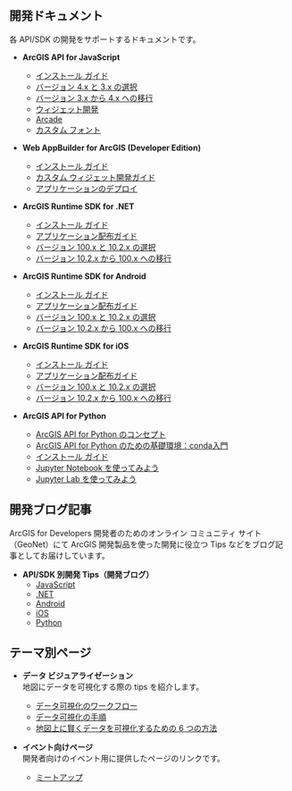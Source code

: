 ## 開発ドキュメント

各 API/SDK の開発をサポートするドキュメントです。

* __ArcGIS API for JavaScript__
  * [インストール ガイド](../javascript/install-jsapi/)
  * [バージョン 4.x と 3.x の選択](../javascript/choose-3.x-and-4.x/)
  * [バージョン 3.x から 4.x への移行](../javascript/migrating-from-3.x-to-4.0/)
  * [ウィジェット開発](../javascript/custom-widget/)
  * [Arcade](../javascript/arcade/)
  * [カスタム フォント](../javascript/font/)


* __Web AppBuilder for ArcGIS (Developer Edition)__
  * [インストール ガイド](../webappbuilder/install-guide/)
  * [カスタム ウィジェット開発ガイド](../webappbuilder/development-guide/)
  * [アプリケーションのデプロイ](../webappbuilder/deploy-your-app/)

* __ArcGIS Runtime SDK for .NET__
  * [インストール ガイド](../dotnet/install-dotnet-100.x/)
  * [アプリケーション配布ガイド](../dotnet/distribution-dotnet-100.x/)
  * [バージョン 100.x と 10.2.x の選択](../choosing-version-runtime/)
  * [バージョン 10.2.x から 100.x への移行](../dotnet/migration-dotnet-100.x/)

* __ArcGIS Runtime SDK for Android__
  * [インストール ガイド](../android/install-android-100.x/)
  * [アプリケーション配布ガイド](../android/distribution-android-100.x/)
  * [バージョン 100.x と 10.2.x の選択](../choosing-version-runtime/)
  * [バージョン 10.2.x から 100.x への移行](../android/migration-android-100.x/)

* __ArcGIS Runtime SDK for iOS__
  * [インストール ガイド](../ios/install-ios-100.x/)
  * [アプリケーション配布ガイド](../ios/distribution-ios-100.x/)
  * [バージョン 100.x と 10.2.x の選択](../choosing-version-runtime/)
  * [バージョン 10.2.x から 100.x への移行](../ios/migration-ios-100.x/)

* __ArcGIS API for Python__
  * [ArcGIS API for Python のコンセプト](../python/python-api-concepts/)
  * [ArcGIS API for Python のための基礎環境：conda入門](../python/python-api-conda/)
  * [インストール ガイド](../python/python-api-install/)
  * [Jupyter Notebook を使ってみよう](../python/python-api-jnsetup/)
  * [Jupyter Lab を使ってみよう](../python/python-api-jnlabsetup/)


## 開発ブログ記事

ArcGIS for Developers 開発者のためのオンライン コミュニティ サイト（GeoNet）にて ArcGIS 開発製品を使った開発に役立つ Tips などをブログ記事としてお届けしています。

* __API/SDK 別開発 Tips（開発ブログ）__
  * [JavaScript](http://arcg.is/1X5Q0Sl)
  * [.NET](http://arcg.is/1LPKAcf)
  * [Android](http://arcg.is/1PiwBfG)
  * [iOS](http://arcg.is/1LlUgpi)
  * [Python](https://bit.ly/2IkdDbS)

## テーマ別ページ

* __データ ビジュアライゼーション__  
地図にデータを可視化する際の tips を紹介します。
  * [データ可視化のワークフロー](../tips/workflow-with-arcgis)
  * [データ可視化の手順](../tips/data-visualization-procedure)
  * [地図上に賢くデータを可視化するための 6 つの方法](../tips/6ways-to-improve-your-maps)

* __イベント向けページ__  
開発者向けのイベント用に提供したページのリンクです。
  * [ミートアップ](../hackathon/)
